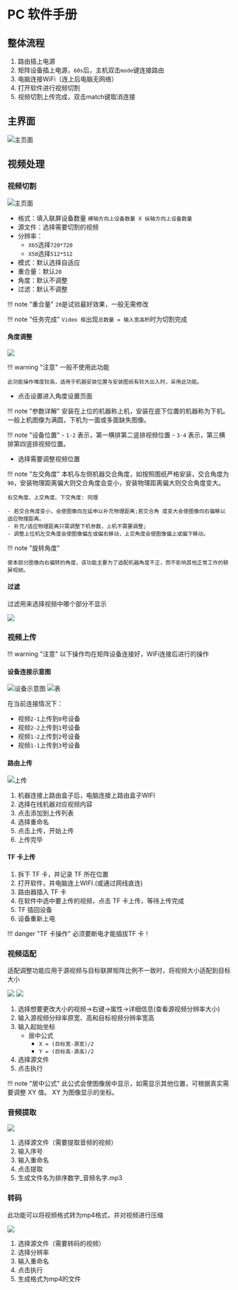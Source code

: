 # PC 软件手册

## 整体流程

1. 路由插上电源
2. 矩阵设备插上电源，`60s`后，主机双击`mode`键连接路由
3. 电脑连接WiFi（连上后电脑无网络）
4. 打开软件进行视频切割
5. 视频切割上传完成，双击match键取消连接 

## 主界面

![主页面](images/main.png)

## 视频处理

### 视频切割

![主页面](images/cutting.png)

- 格式：填入联屏设备数量 `横轴方向上设备数量 X 纵轴方向上设备数量`
- 源文件：选择需要切割的视频
- 分辨率：
    - `X65`选择`720*720`
    - `X50`选择`512*512`
- 模式：默认选择自适应
- 重合量：默认`20`
- 角度：默认不调整
- 过滤：默认不调整

!!! note "重合量"
    `20`是试验最好效果，一般无需修改

!!! note "任务完成"
    `Video 框`出现`总数量 = 输入宽高积`时为切割完成

#### 角度调整

![](images/angle.png)

!!! warning "注意"
    一般不使用此功能

    此功能操作难度较高，适用于机器安装位置与安装图纸有较大出入时，采用此功能。

- 点击设置进入角度设置页面

!!! note "参数详解"
    安装在上位的机器称上机，安装在底下位置的机器称为下机。一般上机图像为满圆，下机为一面或多面缺失图像。

!!! note "设备位置"
    - `1-2` 表示，第一横排第二竖排视频位置
    - `3-4` 表示，第三横排第四竖排视频位置。

- 选择需要调整视频位置
    
!!! note "左交角度"
    本机与左侧机器交合角度，如按照图纸严格安装，交合角度为`90`，安装物理距离偏大则交合角度会变小，安装物理距离偏大则交合角度变大。
    
    右交角度、上交角度、下交角度: 同理

    - 若交合角度变小，会使图像向左延申以补充物理距离;若交合角 度变大会使图像向右偏移以适应物理距离。
    - 补充/适应物理距离只需调整下机参数，上机不需要调整;
    - 调整上位机左交角度会使图像偏左或偏右移动，上交角度会使图像偏上或偏下移动。

!!! note "旋转角度"

    使本部分图像向右偏转的角度，该功能主要为了适配机器角度不正，而不影响其他正常工作的联屏视频。

#### 过滤

过滤用来选择视频中哪个部分不显示

![](images/filter.png)

### 视频上传

!!! warning "注意"
    以下操作均在矩阵设备连接好，WiFi连接后进行的操作

#### 设备连接示意图

![设备示意图](images/deviceConnect.png)
![表](images/deviceTable.png)

在当前连接情况下：

- 视频`2-1`上传到`0`号设备
- 视频`2-2`上传到`1`号设备
- 视频`1-2`上传到`2`号设备
- 视频`1-1`上传到`3`号设备

#### 路由上传

![上传](images/upload.png)

1. 机器连接上路由盒子后，电脑连接上路由盒子WIFI 
2. 选择在线机器对应视频内容
3. 点击添加到上传列表
4. 选择重命名
5. 点击上传，开始上传
6. 上传完毕


#### TF 卡上传

1. 拆下 TF 卡，并记录 TF 所在位置
3. 打开软件，并电脑连上WIFI.(或通过网线直连)
4. 路由器插入 TF 卡
5. 在软件中选中要上传的视频，点击 TF 卡上传，等待上传完成
6. TF 插回设备
7. 设备重新上电

!!! danger "TF 卡操作"
    必须要断电才能插拔TF 卡！

### 视频适配

适配调整功能应用于源视频与目标联屏矩阵比例不一致时，将视频大小适配到目标大小

![](images/adjust_1.png)
![](images/adjust_2.png)


1. 选择想要更改大小的视频->右键->属性->详细信息(查看源视频分辨率大小)
2. 输入源视频分辩率原宽、高和目标视频分辨率宽高
3. 输入起始坐标  
    - 居中公式
        - `X = (目标宽-源宽)/2`
        - `Y = (目标高-源高)/2`
4. 选择源文件
5. 点击执行

!!! note "居中公式"
    此公式会使图像居中显示，如需显示其他位置，可根据真实需要调整 XY 值。 XY 为图像显示的坐标。


### 音频提取

![](images/audio.png)

1. 选择源文件（需要提取音频的视频）
2. 输入序号
3. 输入重命名
4. 点击提取
5. 生成文件名为排序数字_音频名字.mp3

### 转码

此功能可以将视频格式转为mp4格式，并对视频进行压缩

![](images/trans.png)

1. 选择源文件（需要转码的视频）
2. 选择分辨率
3. 输入重命名
4. 点击执行
5. 生成格式为mp4的文件
